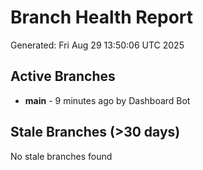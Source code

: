 # Branch Health Report
Generated: Fri Aug 29 13:50:06 UTC 2025

## Active Branches
- **main** - 9 minutes ago by Dashboard Bot

## Stale Branches (>30 days)
No stale branches found
